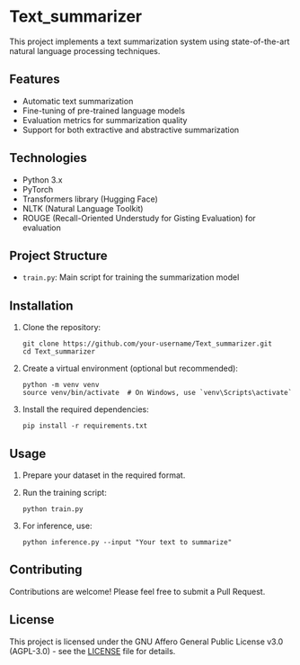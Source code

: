 # Text_summarizer

This project implements a text summarization system using state-of-the-art natural language processing techniques.

## Features

- Automatic text summarization
- Fine-tuning of pre-trained language models
- Evaluation metrics for summarization quality
- Support for both extractive and abstractive summarization

## Technologies

- Python 3.x
- PyTorch
- Transformers library (Hugging Face)
- NLTK (Natural Language Toolkit)
- ROUGE (Recall-Oriented Understudy for Gisting Evaluation) for evaluation

## Project Structure

- `train.py`: Main script for training the summarization model



## Installation

1. Clone the repository:
   ```
   git clone https://github.com/your-username/Text_summarizer.git
   cd Text_summarizer
   ```

2. Create a virtual environment (optional but recommended):
   ```
   python -m venv venv
   source venv/bin/activate  # On Windows, use `venv\Scripts\activate`
   ```

3. Install the required dependencies:
   ```
   pip install -r requirements.txt
   ```

## Usage

1. Prepare your dataset in the required format.
2. Run the training script:
   ```
   python train.py
   ```

3. For inference, use:
   ```
   python inference.py --input "Your text to summarize"
   ```

## Contributing

Contributions are welcome! Please feel free to submit a Pull Request.

## License

This project is licensed under the GNU Affero General Public License v3.0 (AGPL-3.0) - see the [LICENSE](LICENSE) file for details.

